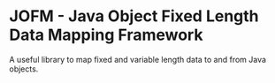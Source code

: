 # JOFM - Java Object Fixed Length Data Mapping Framework

A useful library to map fixed and variable length data to and from Java objects.
